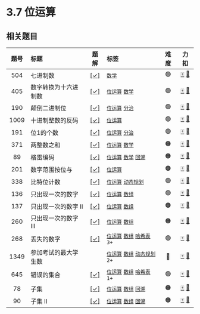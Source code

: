 # 3.7 位运算

<!-- START TABLE -->
<!-- Please keep comment here to allow auto update -->
<!-- DON'T EDIT THIS SECTION, INSTEAD RE-RUN `npm run lc` TO UPDATE -->


## 相关题目

<!-- prettier-ignore -->
| 题号 | 标题 | 题解 | 标签 | 难度 | 力扣 |
| :------: | :------ | :------: | :------ | :------: | :------: |
| 504 | 七进制数 | [[✓]](/problem/0504.md) |  [`数学`](/tag/math.md) | 🟢 | [🀄️](https://leetcode.cn/problems/base-7) [🔗](https://leetcode.com/problems/base-7) |
| 405 | 数字转换为十六进制数 | [[✓]](/problem/0405.md) |  [`位运算`](/tag/bit-manipulation.md) [`数学`](/tag/math.md) | 🟢 | [🀄️](https://leetcode.cn/problems/convert-a-number-to-hexadecimal) [🔗](https://leetcode.com/problems/convert-a-number-to-hexadecimal) |
| 190 | 颠倒二进制位 | [[✓]](/problem/0190.md) |  [`位运算`](/tag/bit-manipulation.md) [`分治`](/tag/divide-and-conquer.md) | 🟢 | [🀄️](https://leetcode.cn/problems/reverse-bits) [🔗](https://leetcode.com/problems/reverse-bits) |
| 1009 | 十进制整数的反码 | [[✓]](/problem/1009.md) |  [`位运算`](/tag/bit-manipulation.md) | 🟢 | [🀄️](https://leetcode.cn/problems/complement-of-base-10-integer) [🔗](https://leetcode.com/problems/complement-of-base-10-integer) |
| 191 | 位1的个数 | [[✓]](/problem/0191.md) |  [`位运算`](/tag/bit-manipulation.md) [`分治`](/tag/divide-and-conquer.md) | 🟢 | [🀄️](https://leetcode.cn/problems/number-of-1-bits) [🔗](https://leetcode.com/problems/number-of-1-bits) |
| 371 | 两整数之和 | [[✓]](/problem/0371.md) |  [`位运算`](/tag/bit-manipulation.md) [`数学`](/tag/math.md) | 🟠 | [🀄️](https://leetcode.cn/problems/sum-of-two-integers) [🔗](https://leetcode.com/problems/sum-of-two-integers) |
| 89 | 格雷编码 | [[✓]](/problem/0089.md) |  [`位运算`](/tag/bit-manipulation.md) [`数学`](/tag/math.md) [`回溯`](/tag/backtracking.md) | 🟠 | [🀄️](https://leetcode.cn/problems/gray-code) [🔗](https://leetcode.com/problems/gray-code) |
| 201 | 数字范围按位与 | [[✓]](/problem/0201.md) |  [`位运算`](/tag/bit-manipulation.md) | 🟠 | [🀄️](https://leetcode.cn/problems/bitwise-and-of-numbers-range) [🔗](https://leetcode.com/problems/bitwise-and-of-numbers-range) |
| 338 | 比特位计数 | [[✓]](/problem/0338.md) |  [`位运算`](/tag/bit-manipulation.md) [`动态规划`](/tag/dynamic-programming.md) | 🟢 | [🀄️](https://leetcode.cn/problems/counting-bits) [🔗](https://leetcode.com/problems/counting-bits) |
| 136 | 只出现一次的数字 | [[✓]](/problem/0136.md) |  [`位运算`](/tag/bit-manipulation.md) [`数组`](/tag/array.md) | 🟢 | [🀄️](https://leetcode.cn/problems/single-number) [🔗](https://leetcode.com/problems/single-number) |
| 137 | 只出现一次的数字 II | [[✓]](/problem/0137.md) |  [`位运算`](/tag/bit-manipulation.md) [`数组`](/tag/array.md) | 🟠 | [🀄️](https://leetcode.cn/problems/single-number-ii) [🔗](https://leetcode.com/problems/single-number-ii) |
| 260 | 只出现一次的数字 III | [[✓]](/problem/0260.md) |  [`位运算`](/tag/bit-manipulation.md) [`数组`](/tag/array.md) | 🟠 | [🀄️](https://leetcode.cn/problems/single-number-iii) [🔗](https://leetcode.com/problems/single-number-iii) |
| 268 | 丢失的数字 | [[✓]](/problem/0268.md) |  [`位运算`](/tag/bit-manipulation.md) [`数组`](/tag/array.md) [`哈希表`](/tag/hash-table.md) `3+` | 🟢 | [🀄️](https://leetcode.cn/problems/missing-number) [🔗](https://leetcode.com/problems/missing-number) |
| 1349 | 参加考试的最大学生数 |  |  [`位运算`](/tag/bit-manipulation.md) [`数组`](/tag/array.md) [`动态规划`](/tag/dynamic-programming.md) `2+` | 🔴 | [🀄️](https://leetcode.cn/problems/maximum-students-taking-exam) [🔗](https://leetcode.com/problems/maximum-students-taking-exam) |
| 645 | 错误的集合 | [[✓]](/problem/0645.md) |  [`位运算`](/tag/bit-manipulation.md) [`数组`](/tag/array.md) [`哈希表`](/tag/hash-table.md) `1+` | 🟢 | [🀄️](https://leetcode.cn/problems/set-mismatch) [🔗](https://leetcode.com/problems/set-mismatch) |
| 78 | 子集 | [[✓]](/problem/0078.md) |  [`位运算`](/tag/bit-manipulation.md) [`数组`](/tag/array.md) [`回溯`](/tag/backtracking.md) | 🟠 | [🀄️](https://leetcode.cn/problems/subsets) [🔗](https://leetcode.com/problems/subsets) |
| 90 | 子集 II | [[✓]](/problem/0090.md) |  [`位运算`](/tag/bit-manipulation.md) [`数组`](/tag/array.md) [`回溯`](/tag/backtracking.md) | 🟠 | [🀄️](https://leetcode.cn/problems/subsets-ii) [🔗](https://leetcode.com/problems/subsets-ii) |

